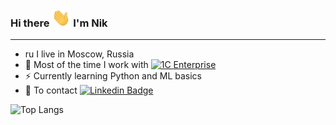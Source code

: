 ### Hi there <img src="https://raw.githubusercontent.com/vavilovnv/vavilovnv/master/wave.gif" width="30px"> I'm Nik 
___
- ru I live in Moscow, Russia 
- 🔨 Most of the time I work with [![1C Enterprise](https://img.shields.io/badge/-1C%20Enterprise-yellow)](https://1c-dn.com/) 
- ⚡ Currently learning Python and ML basics
- 🤝 To contact [![Linkedin Badge](https://img.shields.io/badge/-vavilovnv-blue?style=flat-square&logo=Linkedin&logoColor=white&link=https://www.linkedin.com/in/vavilovnv/)](https://www.linkedin.com/in/vavilovnv/)


![Top Langs](https://github-readme-stats.vercel.app/api/top-langs/?username=vavilovnv&hide=TeX&layout=compact)


